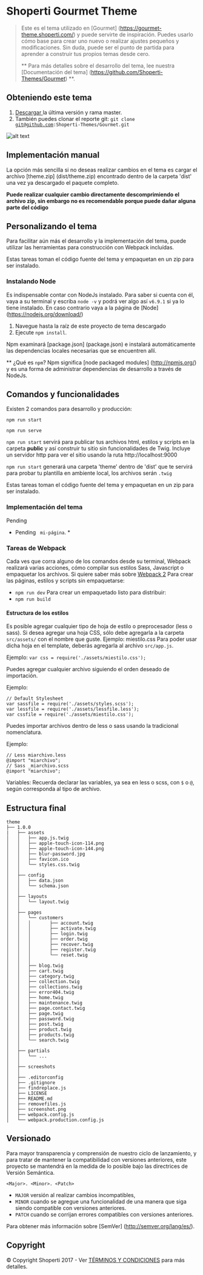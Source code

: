 # Shoperti Gourmet Theme
> Este es el tema utilizado en [Gourmet] (https://gourmet-theme.shoperti.com/) y puede servirte de inspiración. Puedes usarlo cómo base para crear uno nuevo o realizar ajustes pequeños y modificaciones. Sin duda, puede ser el punto de partida para aprender a construir tus propios temas desde cero.
>
> ** Para más detalles sobre el desarrollo del tema, lee nuestra [Documentación del tema] (https://github.com/Shoperti-Themes/Gourmet) **.

## Obteniendo este tema
1. <a href="https://github.com/Shoperti-Themes/Gourmet/archive/master.zip"> Descargar </a> la última versión y rama master.
2. También puedes clonar el reporte git: <code>git clone git@github.com:Shoperti-Themes/Gourmet.git</code>

![alt text](https://raw.githubusercontent.com/Shoperti-Themes/Gourmet/master/screenshot.png "Screeshot")

## Implementación manual
La opción más sencilla si no deseas realizar cambios en el tema es cargar el archivo [theme.zip] (dist/theme.zip) encontrado dentro de la carpeta 'dist' una vez ya descargado el paquete completo.

**Puede realizar cualquier cambio directamente descomprimiendo el archivo zip, sin embargo no es recomendable porque puede dañar alguna parte del código**

## Personalizando el tema

Para facilitar aún más el desarrollo y la implementación del tema, puede utilizar las herramientas para construcción con Webpack incluídas.

Estas tareas toman el código fuente del tema y empaquetan en un zip para ser instalado.

### Instalando Node

Es indispensable contar con NodeJs instalado. Para saber si cuenta con él, vaya a su terminal y escriba <code>node -v</code> y podrá ver algo así <code>v6.9.1</code> si ya lo tiene instalado. En caso contrario vaya a la página de [Node] (https://nodejs.org/download/) 

1. Navegue hasta la raíz de este proyecto de tema descargado
2. Ejecute `npm install`.

Npm examinará [package.json] (package.json) e instalará automáticamente las dependencias locales necesarias que se encuentren allí.

** ¿Qué es `npm`? Npm significa [node packaged modules] (http://npmjs.org/) y es una forma de administrar dependencias de desarrollo a través de NodeJs.

## Comandos y funcionalidades

Existen 2 comandos para desarrollo y producción:

```
npm run start

npm run serve
```

```npm run start``` servirá para publicar tus archivos html, estilos y scripts en la carpeta **public** y así construir tu sitio sin funcionalidades de Twig. Incluye un servidor http para ver el sitio usando la ruta http://localhost:9000

```npm run start``` generará una carpeta 'theme' dentro de 'dist' que te servirá para probar tu plantilla en ambiente local, los archivos serán ```.twig``` 

Estas tareas toman el código fuente del tema y empaquetan en un zip para ser instalado.

### Implementación del tema

Pending

* Pending ` mi-página`. *

### Tareas de Webpack
Cada ves que corra alguno de los comandos desde su terminal, Webpack realizará varias acciones, cómo compilar sus estilos Sass, Javascript o empaquetar los archivos.
Si quiere saber más sobre [Webpack 2](https://webpack.js.org/)
Para crear las páginas, estilos y scripts sin empaquetarse:
* <code>npm run dev</code>
Para crear un empaquetado listo para distribuir:
* <code>npm run build</code>

#### Estructura de los estilos

Es posible agregar cualquier tipo de hoja de estilo o preprocesador (less o sass).
Si desea agregar una hoja CSS, sólo debe agregarla a la carpeta ```src/assets/``` con el nombre que guste.
Ejemplo: miestilo.css
Para poder usar dicha hoja en el template, deberás agregarla al archivo ```src/app.js```.

Ejemplo:
```var css = require('./assets/miestilo.css');```

Puedes agregar cualquier archivo siguiendo el orden deseado de importación.

Ejemplo:

```
// Default Stylesheet
var sassfile = require('./assets/styles.scss');
var lessfile = require('./assets/lessfile.less');
var cssfile = require('./assets/miestilo.css');

```
Puedes importar archivos dentro de less o sass usando la tradicional nomenclatura.

Ejemplo:

```
// Less miarchivo.less
@import "miarchivo";
// Sass _miarchivo.scss
@import "miarchivo";
```

Variables:
Recuerda declarar las variables, ya sea en less o scss, con ```$``` o ```@```, según corresponda al tipo de archivo.


## Estructura final

```
theme
├── 1.0.0
|   ├── assets
│   │   ├── app.js.twig
│   │   ├── apple-touch-icon-114.png
│   │   ├── apple-touch-icon-144.png
│   │   ├── blur-password.jpg
│   │   ├── favicon.ico
│   │   └── styles.css.twig
│   │   
│   ├── config
│   │   ├── data.json
│   │   └── schema.json
│   │
│   ├── layouts
│   │   └── layout.twig
│   │
│   ├── pages
│   │   └── customers
│   │   │		├── account.twig
│   │   │		├── activate.twig
│   │   │		├── login.twig
│   │   │		├── order.twig
│   │   │		├── recover.twig
│   │   │		├── register.twig
│   │   │		└── reset.twig
│   │   │
│   │   ├── blog.twig
│   │   ├── cart.twig
│   │   ├── category.twig
│   │   ├── collection.twig
│   │   ├── collections.twig
│   │   ├── error404.twig
│   │   ├── home.twig
│   │   ├── maintenance.twig
│   │   ├── page.contact.twig
│   │   ├── page.twig
│   │   ├── password.twig
│   │   ├── post.twig
│   │   ├── product.twig
│   │   ├── products.twig
│   │   └── search.twig
│   │
│   ├── partials
│   │   └── ...
│   │
│   ├── screeshots
│   │
│   ├── .editorconfig
│   ├── .gitignore
│   ├── findreplace.js
│   ├── LICENSE
│   ├── README.md
│   ├── removefiles.js
│   ├── screenshot.png
│   ├── webpack.config.js
│   └── webpack.production.config.js

```

## Versionado

Para mayor transparencia y comprensión de nuestro ciclo de lanzamiento, y para tratar de mantener la compatibilidad con versiones anteriores, este proyecto se mantendrá en la medida de lo posible bajo las directrices de Versión Semántica.

`<Major>. <Minor>. <Patch>`

* `MAJOR` versión al realizar cambios incompatibles,
* `MINOR` cuando se agregue una funcionalidad de una manera que siga siendo compatible con versiones anteriores.
* `PATCH` cuando se corrijan errores compatibles con versiones anteriores.

Para obtener más información sobre [SemVer] (http://semver.org/lang/es/).


## Copyright

&copy; Copyright Shoperti 2017 - Ver [TÉRMINOS Y CONDICIONES](https://www.shoperti.com/terminos-y-condiciones) para más detalles.
